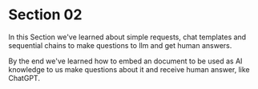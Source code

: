 # Section 02
In this Section we've learned about simple requests, chat templates and sequential chains to make questions to llm and get human answers.

By the end we've learned how to embed an document to be used as AI knowledge to us make questions about it and receive human answer, like ChatGPT.
